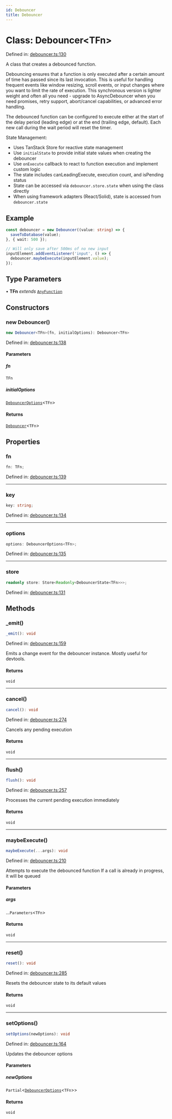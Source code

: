 ```yaml
---
id: Debouncer
title: Debouncer
---
```


<!-- DO NOT EDIT: this page is autogenerated from the type comments -->

# Class: Debouncer\<TFn\>

Defined in: [debouncer.ts:130](https://github.com/TanStack/pacer/blob/main/packages/pacer/src/debouncer.ts#L130)

A class that creates a debounced function.

Debouncing ensures that a function is only executed after a certain amount of time has passed
since its last invocation. This is useful for handling frequent events like window resizing,
scroll events, or input changes where you want to limit the rate of execution.
This synchronous version is lighter weight and often all you need - upgrade to AsyncDebouncer when you need promises, retry support, abort/cancel capabilities, or advanced error handling.

The debounced function can be configured to execute either at the start of the delay period
(leading edge) or at the end (trailing edge, default). Each new call during the wait period
will reset the timer.

State Management:
- Uses TanStack Store for reactive state management
- Use `initialState` to provide initial state values when creating the debouncer
- Use `onExecute` callback to react to function execution and implement custom logic
- The state includes canLeadingExecute, execution count, and isPending status
- State can be accessed via `debouncer.store.state` when using the class directly
- When using framework adapters (React/Solid), state is accessed from `debouncer.state`

## Example

```ts
const debouncer = new Debouncer((value: string) => {
  saveToDatabase(value);
}, { wait: 500 });

// Will only save after 500ms of no new input
inputElement.addEventListener('input', () => {
  debouncer.maybeExecute(inputElement.value);
});
```

## Type Parameters

• **TFn** *extends* [`AnyFunction`](../../type-aliases/anyfunction.md)

## Constructors

### new Debouncer()

```ts
new Debouncer<TFn>(fn, initialOptions): Debouncer<TFn>
```

Defined in: [debouncer.ts:138](https://github.com/TanStack/pacer/blob/main/packages/pacer/src/debouncer.ts#L138)

#### Parameters

##### fn

`TFn`

##### initialOptions

[`DebouncerOptions`](../../interfaces/debounceroptions.md)\<`TFn`\>

#### Returns

[`Debouncer`](../debouncer.md)\<`TFn`\>

## Properties

### fn

```ts
fn: TFn;
```

Defined in: [debouncer.ts:139](https://github.com/TanStack/pacer/blob/main/packages/pacer/src/debouncer.ts#L139)

***

### key

```ts
key: string;
```

Defined in: [debouncer.ts:134](https://github.com/TanStack/pacer/blob/main/packages/pacer/src/debouncer.ts#L134)

***

### options

```ts
options: DebouncerOptions<TFn>;
```

Defined in: [debouncer.ts:135](https://github.com/TanStack/pacer/blob/main/packages/pacer/src/debouncer.ts#L135)

***

### store

```ts
readonly store: Store<Readonly<DebouncerState<TFn>>>;
```

Defined in: [debouncer.ts:131](https://github.com/TanStack/pacer/blob/main/packages/pacer/src/debouncer.ts#L131)

## Methods

### \_emit()

```ts
_emit(): void
```

Defined in: [debouncer.ts:159](https://github.com/TanStack/pacer/blob/main/packages/pacer/src/debouncer.ts#L159)

Emits a change event for the debouncer instance. Mostly useful for devtools.

#### Returns

`void`

***

### cancel()

```ts
cancel(): void
```

Defined in: [debouncer.ts:274](https://github.com/TanStack/pacer/blob/main/packages/pacer/src/debouncer.ts#L274)

Cancels any pending execution

#### Returns

`void`

***

### flush()

```ts
flush(): void
```

Defined in: [debouncer.ts:257](https://github.com/TanStack/pacer/blob/main/packages/pacer/src/debouncer.ts#L257)

Processes the current pending execution immediately

#### Returns

`void`

***

### maybeExecute()

```ts
maybeExecute(...args): void
```

Defined in: [debouncer.ts:210](https://github.com/TanStack/pacer/blob/main/packages/pacer/src/debouncer.ts#L210)

Attempts to execute the debounced function
If a call is already in progress, it will be queued

#### Parameters

##### args

...`Parameters`\<`TFn`\>

#### Returns

`void`

***

### reset()

```ts
reset(): void
```

Defined in: [debouncer.ts:285](https://github.com/TanStack/pacer/blob/main/packages/pacer/src/debouncer.ts#L285)

Resets the debouncer state to its default values

#### Returns

`void`

***

### setOptions()

```ts
setOptions(newOptions): void
```

Defined in: [debouncer.ts:164](https://github.com/TanStack/pacer/blob/main/packages/pacer/src/debouncer.ts#L164)

Updates the debouncer options

#### Parameters

##### newOptions

`Partial`\<[`DebouncerOptions`](../../interfaces/debounceroptions.md)\<`TFn`\>\>

#### Returns

`void`
